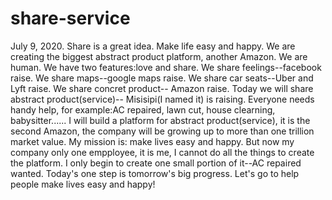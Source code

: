 # share-service
July 9, 2020. Share is a great idea. Make life easy and happy. We are creating the biggest abstract product platform,  another Amazon.
We are human. We have two features:love and share.
We share feelings--facebook raise.
We share maps--google maps raise. 
We share car seats--Uber and Lyft raise. 
We share concret product-- Amazon raise. 
Today we will share abstract product(service)-- Misisipi(I named it) is raising. 
Everyone needs handy help, for example:AC repaired, lawn cut, house clearning, babysitter...... 
I will build a platform for abstract product(service), it is the second Amazon, the company will be growing up to more than one trillion market value.
My mission is: make lives easy and happy.
But now my company only one empployee, it is me, I cannot do all the things to create the platform. 
I only begin to create one small portion of it--AC repaired wanted.
Today's one step is tomorrow's big progress. 
Let's go to help people make lives easy and happy!

